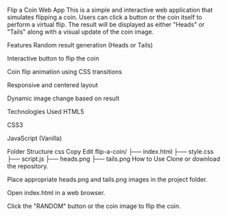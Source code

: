 Flip a Coin Web App
This is a simple and interactive web application that simulates flipping a coin. Users can click a button or the coin itself to perform a virtual flip. The result will be displayed as either "Heads" or "Tails" along with a visual update of the coin image.

Features
Random result generation (Heads or Tails)

Interactive button to flip the coin

Coin flip animation using CSS transitions

Responsive and centered layout

Dynamic image change based on result

Technologies Used
HTML5

CSS3

JavaScript (Vanilla)

Folder Structure
css
Copy
Edit
flip-a-coin/
├── index.html
├── style.css
├── script.js
├── heads.png
├── tails.png
How to Use
Clone or download the repository.

Place appropriate heads.png and tails.png images in the project folder.

Open index.html in a web browser.

Click the "RANDOM" button or the coin image to flip the coin.